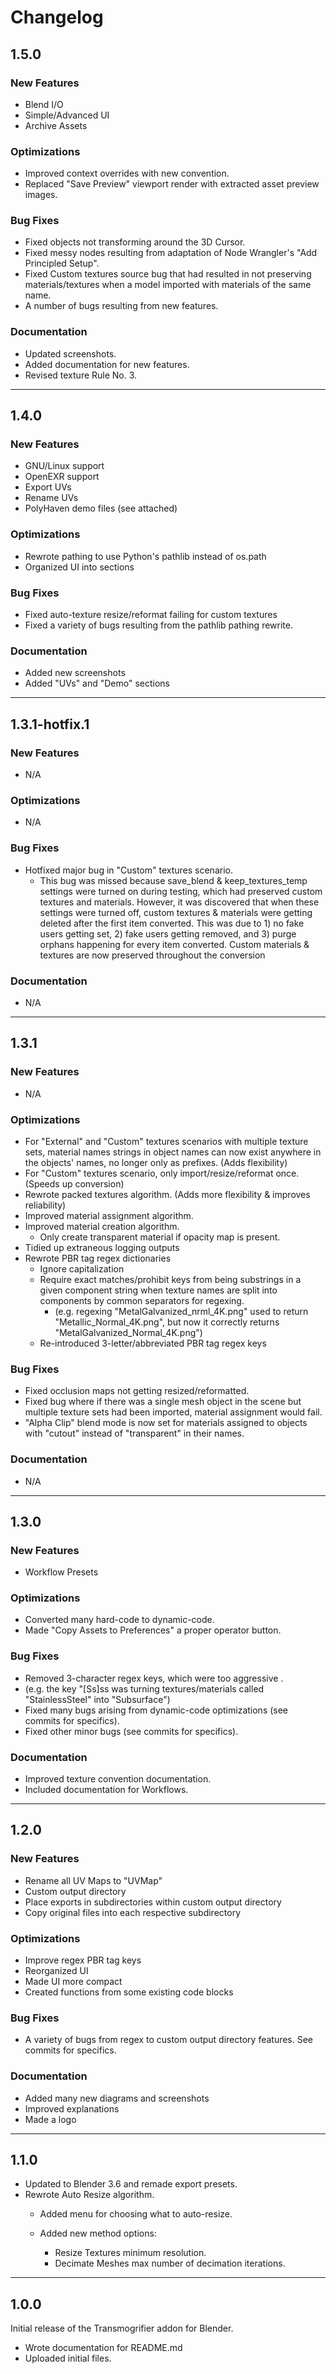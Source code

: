 # Changelog

## 1.5.0
### New Features
- Blend I/O
- Simple/Advanced UI
- Archive Assets

### Optimizations
- Improved context overrides with new convention.
- Replaced "Save Preview" viewport render with extracted asset preview images.

### Bug Fixes
- Fixed objects not transforming around the 3D Cursor.
- Fixed messy nodes resulting from adaptation of Node Wrangler's "Add Principled Setup".
- Fixed Custom textures source bug that had resulted in not preserving materials/textures when a model imported with materials of the same name.
- A number of bugs resulting from new features.

### Documentation
- Updated screenshots.
- Added documentation for new features.
- Revised texture Rule No. 3.


***
## 1.4.0
### New Features
- GNU/Linux support
- OpenEXR support
- Export UVs
- Rename UVs
- PolyHaven demo files (see attached)

### Optimizations
- Rewrote pathing to use Python's pathlib instead of os.path
- Organized UI into sections

### Bug Fixes
- Fixed auto-texture resize/reformat failing for custom textures
- Fixed a variety of bugs resulting from the pathlib pathing rewrite.

### Documentation
- Added new screenshots
- Added "UVs" and "Demo" sections


***
## 1.3.1-hotfix.1
### New Features
- N/A

### Optimizations
- N/A

### Bug Fixes
- Hotfixed major bug in "Custom" textures scenario. 
    - This bug was missed because save_blend & keep_textures_temp settings were turned on during testing, which had preserved custom textures and materials. However, it was discovered that when these settings were turned off, custom textures & materials were getting deleted after the first item converted. This was due to 1) no fake users getting set, 2) fake users getting removed, and 3) purge orphans happening for every item converted. Custom materials & textures are now preserved throughout the conversion 

### Documentation
- N/A


***
## 1.3.1
### New Features
- N/A

### Optimizations
- For "External" and "Custom" textures scenarios with multiple texture sets, material names strings in object names can now exist anywhere in the objects' names, no longer only as prefixes. (Adds flexibility)
- For "Custom" textures scenario, only import/resize/reformat once. (Speeds up conversion)
- Rewrote packed textures algorithm. (Adds more flexibility & improves reliability)
- Improved material assignment algorithm.
- Improved material creation algorithm.
    - Only create transparent material if opacity map is present.
- Tidied up extraneous logging outputs
- Rewrote PBR tag regex dictionaries
    - Ignore capitalization
    - Require exact matches/prohibit keys from being substrings in a given component string when texture names are split into components by common separators for regexing.
        - (e.g. regexing "MetalGalvanized_nrml_4K.png" used to return "Metallic_Normal_4K.png", but now it correctly returns "MetalGalvanized_Normal_4K.png")
    - Re-introduced 3-letter/abbreviated PBR tag regex keys

### Bug Fixes
- Fixed occlusion maps not getting resized/reformatted.
- Fixed bug where if there was a single mesh object in the scene but multiple texture sets had been imported, material assignment would fail.
- "Alpha Clip" blend mode is now set for materials assigned to objects with "cutout" instead of "transparent" in their names. 

### Documentation
- N/A


***
## 1.3.0
### New Features
- Workflow Presets

### Optimizations
- Converted many hard-code to dynamic-code.
- Made "Copy Assets to Preferences" a proper operator button.

### Bug Fixes
- Removed 3-character regex keys, which were too aggressive .
- (e.g. the key "[Ss]ss was turning textures/materials called "StainlessSteel" into "Subsurface")
- Fixed many bugs arising from dynamic-code optimizations (see commits for specifics).
- Fixed other minor bugs (see commits for specifics).

### Documentation
- Improved texture convention documentation.
- Included documentation for Workflows.


***
## 1.2.0
### New Features
- Rename all UV Maps to "UVMap"
- Custom output directory
- Place exports in subdirectories within custom output directory
- Copy original files into each respective subdirectory

### Optimizations
- Improve regex PBR tag keys
- Reorganized UI
- Made UI more compact
- Created functions from some existing code blocks

### Bug Fixes
- A variety of bugs from regex to custom output directory features. See commits for specifics.

### Documentation
- Added many new diagrams and screenshots
- Improved explanations
- Made a logo


***
## 1.1.0
- Updated to Blender 3.6 and remade export presets. 
- Rewrote Auto Resize algorithm.
  - Added menu for choosing what to auto-resize.

  - Added new method options:
    - Resize Textures minimum resolution.
    - Decimate Meshes max number of decimation iterations.


***
## 1.0.0
Initial release of the Transmogrifier addon for Blender.

- Wrote documentation for README.md
- Uploaded initial files.